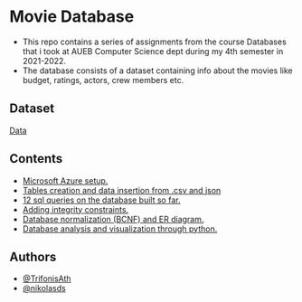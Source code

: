 
# Movie Database

* This repo contains a series of assignments from the course Databases that i took at AUEB Computer Science dept during my 4th semester in 2021-2022.
* The database consists of a dataset containing info about the movies like budget, ratings, actors, crew members etc.

## Dataset
[Data](https://www.kaggle.com/datasets/grouplens/movielens-20m-dataset)

## Contents

* [Microsoft Azure setup.](https://github.com/TrifonisAth/Databases/tree/main/assignment1)
* [Tables creation and data insertion from .csv and json](https://github.com/TrifonisAth/Databases/tree/main/assignment2)
* [12 sql queries on the database built so far.](https://github.com/TrifonisAth/Databases/tree/main/assignment3)
* [Adding integrity constraints.](https://github.com/TrifonisAth/Databases/tree/main/assignment4)
* [Database normalization (BCNF) and ER diagram.](https://github.com/TrifonisAth/Databases/tree/main/assignment5)
* [Database analysis and visualization through python.](https://github.com/TrifonisAth/Databases/tree/main/project)
## Authors

- [@TrifonisAth](https://www.github.com/TrifonisAth)
- [@nikolasds](https://www.github.com/nikolasds)


